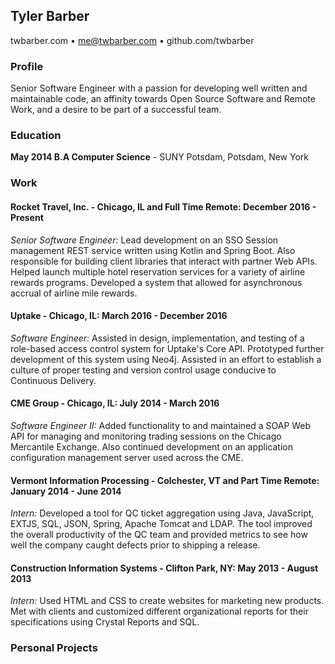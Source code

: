 [contact]: <>
## Tyler Barber </center>  
twbarber.com • me@twbarber.com • github.com/twbarber

[profile]: <>
### Profile  
Senior Software Engineer with a passion for developing well written and maintainable code, an affinity towards Open Source Software and Remote Work, and a desire to be part of a successful team.

[education]: <>
### Education
**May 2014 B.A Computer Science** - SUNY Potsdam, Potsdam, New York

[work]: <>
### Work

#### Rocket Travel, Inc. - Chicago, IL and Full Time Remote: December 2016 - Present

*Senior Software Engineer:* Lead development on an SSO Session management REST service
written using Kotlin and Spring Boot. Also responsible for building client libraries
that interact with partner Web APIs. Helped launch multiple hotel reservation services
for a variety of airline rewards programs. Developed a system that allowed for asynchronous
accrual of airline mile rewards.

#### Uptake - Chicago, IL: March 2016 - December 2016

*Software Engineer:* Assisted in design, implementation, and testing of a role-based
access control system for Uptake's Core API. Prototyped further development of this
system using Neo4j. Assisted in an effort to establish a culture of proper testing
and version control usage conducive to Continuous Delivery.

#### CME Group - Chicago, IL: July 2014 - March 2016

*Software Engineer II:* Added functionality to and maintained a SOAP Web API for
managing and monitoring trading sessions on the Chicago Mercantile Exchange. Also
continued development on an application configuration management server used across
the CME.

#### Vermont Information Processing - Colchester, VT and Part Time Remote: January 2014 - June 2014

*Intern:* Developed a tool for QC ticket aggregation using Java, JavaScript, EXTJS,
SQL, JSON, Spring, Apache Tomcat and LDAP. The tool improved the overall productivity
of the QC team and provided metrics to see how well the company caught defects prior
to shipping a release.

#### Construction Information Systems - Clifton Park, NY: May 2013 - August 2013

*Intern:* Used HTML and CSS to create websites for marketing new products. Met with
clients and customized different organizational reports for their specifications using
Crystal Reports and SQL.

[projects]: <>
### Personal Projects
